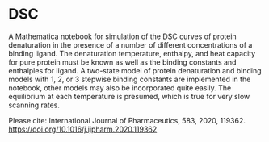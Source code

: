 # DSC
A Mathematica notebook for simulation of the DSC curves of protein denaturation in the presence of a number of different concentrations of a binding ligand. The denaturation temperature, enthalpy, and heat capacity for pure protein must be known as well as the binding constants and enthalpies for ligand. A two-state model of protein denaturation and binding models with 1, 2, or 3 stepwise binding constants are implemented in the notebook, other models may also be incorporated quite easily. The equilibrium at each temperature is presumed, which is true for very slow scanning rates.<p>
Please cite: International Journal of Pharmaceutics, 583, 2020, 119362. https://doi.org/10.1016/j.ijpharm.2020.119362
